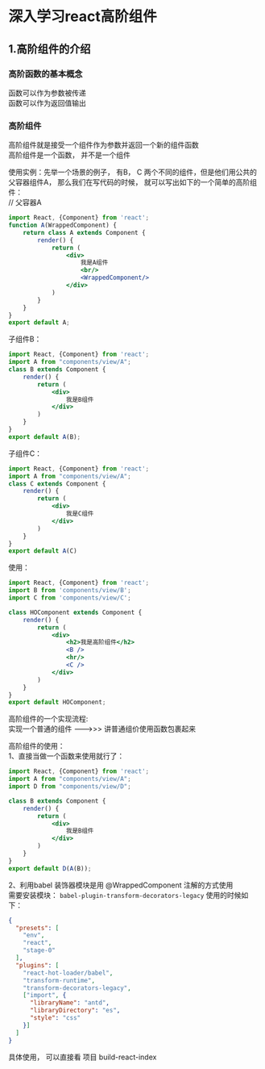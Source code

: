 # 深入学习react高阶组件

## 1.高阶组件的介绍

### 高阶函数的基本概念
函数可以作为参数被传递                             
函数可以作为返回值输出                             

### 高阶组件
高阶组件就是接受一个组件作为参数并返回一个新的组件函数                                                         
高阶组件是一个函数， 并不是一个组件                                      

使用实例：先举一个场景的例子， 有B， C 两个不同的组件，但是他们用公共的父容器组件A， 那么我们在写代码的时候， 就可以写出如下的一个简单的高阶组件：                       
// 父容器A
```jsx harmony
import React, {Component} from 'react';
function A(WrappedComponent) {
    return class A extends Component {
        render() {
            return (
                <div>
                    我是A组件
                    <br/>
                    <WrappedComponent/>
                </div>
            )
        }
    }
}
export default A;
```

子组件B：
```jsx harmony
import React, {Component} from 'react';
import A from "components/view/A";
class B extends Component {
    render() {
        return (
            <div>
                我是B组件
            </div>
        )
    }
}
export default A(B);
```

子组件C：
```jsx harmony
import React, {Component} from 'react';
import A from "components/view/A";
class C extends Component {
    render() {
        return (
            <div>
                我是C组件
            </div>
        )
    }
}
export default A(C)
```

使用：                 
```jsx harmony
import React, {Component} from 'react';
import B from 'components/view/B';
import C from 'components/view/C';

class HOComponent extends Component {
    render() {
        return (
            <div>
                <h2>我是高阶组件</h2>
                <B />
                <hr/>
                <C />
            </div>
        )
    }
}
export default HOComponent;
```

高阶组件的一个实现流程:                        
实现一个普通的组件 --->>> 讲普通组价使用函数包裹起来                                                  

高阶组件的使用：                                        
1、直接当做一个函数来使用就行了：                                       
```jsx harmony
import React, {Component} from 'react';
import A from "components/view/A";
import D from "components/view/D";

class B extends Component {
    render() {
        return (
            <div>
                我是B组件
            </div>
        )
    }
}
export default D(A(B));
```

2、利用babel 装饰器模块是用 @WrappedComponent 注解的方式使用                                 
需要安装模块： `babel-plugin-transform-decorators-legacy`
使用的时候如下：
```json
{
  "presets": [
    "env",
    "react",
    "stage-0"
  ],
  "plugins": [
    "react-hot-loader/babel",
    "transform-runtime",
    "transform-decorators-legacy",
    ["import", {
      "libraryName": "antd",
      "libraryDirectory": "es",
      "style": "css"
    }]
  ]
}
```

具体使用， 可以直接看 项目 build-react-index
